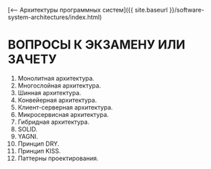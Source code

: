 [⟵ Архитектуры программных систем]({{ site.baseurl }}/software-system-architectures/index.html)

# **ВОПРОСЫ К ЭКЗАМЕНУ ИЛИ ЗАЧЕТУ**

1.  Монолитная архитектура.
2.  Многослойная архитектура.
3.  Шинная архитектура.
4.  Конвейерная архитектура.
5.  Клиент-серверная архитектура.
6.  Микросервисная архитектура.
7.  Гибридная архитектура.
8.  SOLID.
9.  YAGNI.
10. Принцип DRY.
11. Принцип KISS.
12. Паттерны проектирования.
